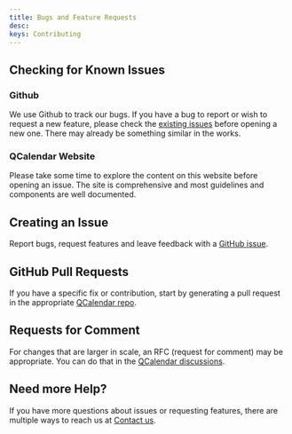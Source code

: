 ```yaml
---
title: Bugs and Feature Requests
desc: 
keys: Contributing
---
```


## Checking for Known Issues

### Github

We use Github to track our bugs. If you have a bug to report or wish to request a new feature, please check the [existing issues](https://github.com/quasarframework/quasar-ui-qcalendar/issues) before opening a new one. There may already be something similar in the works.

### QCalendar Website

Please take some time to explore the content on this website before opening an issue. The site is comprehensive and most guidelines and components are well documented.

## Creating an Issue

Report bugs, request features and leave feedback with a [GitHub issue](https://github.com/quasarframework/quasar-ui-qcalendar/issues).

## GitHub Pull Requests

If you have a specific fix or contribution, start by generating a pull request in the appropriate [QCalendar repo](https://github.com/quasarframework/quasar-ui-qcalendar/pulls).

## Requests for Comment

For changes that are larger in scale, an RFC (request for comment) may be appropriate. You can do that in the [QCalendar discussions](https://github.com/quasarframework/quasar-ui-qcalendar/discussions).

## Need more Help?

If you have more questions about issues or requesting features, there are multiple ways to reach us at [Contact us](/help/contact-us).